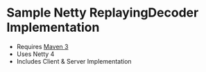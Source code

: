 Sample Netty ReplayingDecoder Implementation
============================================

* Requires [Maven 3](http://maven.apache.org/download.html)
* Uses Netty 4
* Includes Client & Server Implementation
